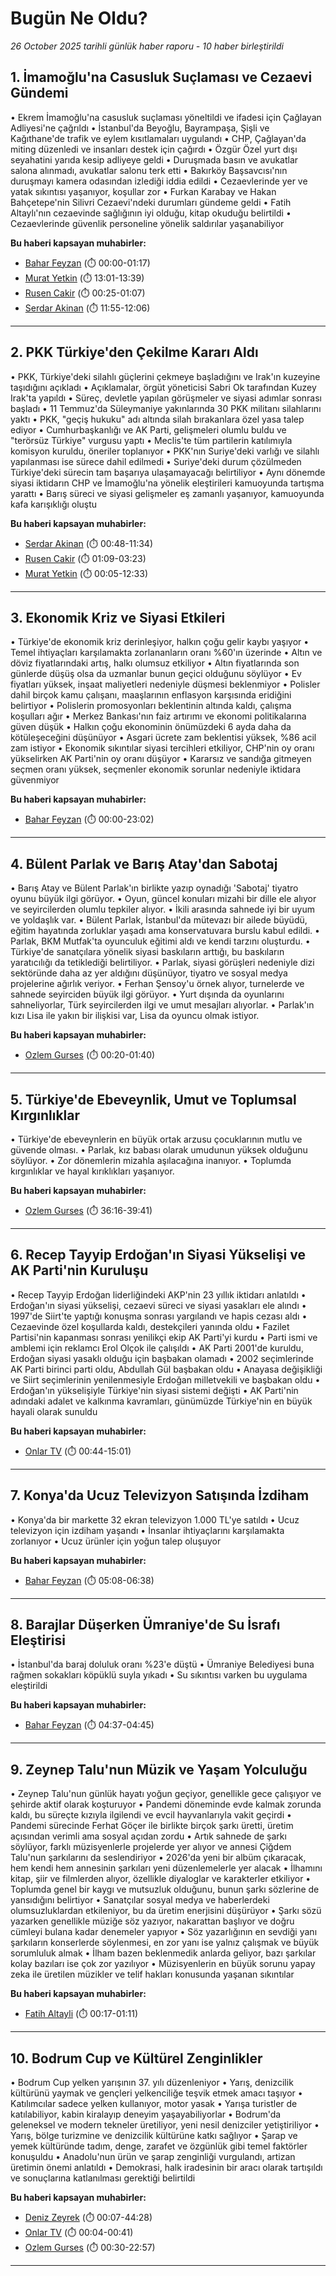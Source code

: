 # Bugün Ne Oldu?

*26 October 2025 tarihli günlük haber raporu - 10 haber birleştirildi*

## 1. İmamoğlu'na Casusluk Suçlaması ve Cezaevi Gündemi

• Ekrem İmamoğlu'na casusluk suçlaması yöneltildi ve ifadesi için Çağlayan Adliyesi'ne çağrıldı
• İstanbul'da Beyoğlu, Bayrampaşa, Şişli ve Kağıthane'de trafik ve eylem kısıtlamaları uygulandı
• CHP, Çağlayan'da miting düzenledi ve insanları destek için çağırdı
• Özgür Özel yurt dışı seyahatini yarıda kesip adliyeye geldi
• Duruşmada basın ve avukatlar salona alınmadı, avukatlar salonu terk etti
• Bakırköy Başsavcısı'nın duruşmayı kamera odasından izlediği iddia edildi
• Cezaevlerinde yer ve yatak sıkıntısı yaşanıyor, koşullar zor
• Furkan Karabay ve Hakan Bahçetepe'nin Silivri Cezaevi'ndeki durumları gündeme geldi
• Fatih Altaylı'nın cezaevinde sağlığının iyi olduğu, kitap okuduğu belirtildi
• Cezaevlerinde güvenlik personeline yönelik saldırılar yaşanabiliyor

**Bu haberi kapsayan muhabirler:**

- [Bahar Feyzan](https://www.youtube.com/watch?v=0i4ZuflJaMg) (⏱️ 00:00-01:17)
- [Murat Yetkin](https://www.youtube.com/watch?v=c6bxgToDgFU&t=781s) (⏱️ 13:01-13:39)
- [Rusen Cakir](https://www.youtube.com/watch?v=zeuGnJKm8_Y&t=25s) (⏱️ 00:25-01:07)
- [Serdar Akinan](https://www.youtube.com/watch?v=r8NFh-jwExM&t=715s) (⏱️ 11:55-12:06)

---

## 2. PKK Türkiye'den Çekilme Kararı Aldı

• PKK, Türkiye'deki silahlı güçlerini çekmeye başladığını ve Irak'ın kuzeyine taşıdığını açıkladı
• Açıklamalar, örgüt yöneticisi Sabri Ok tarafından Kuzey Irak'ta yapıldı
• Süreç, devletle yapılan görüşmeler ve siyasi adımlar sonrası başladı
• 11 Temmuz'da Süleymaniye yakınlarında 30 PKK militanı silahlarını yaktı
• PKK, "geçiş hukuku" adı altında silah bırakanlara özel yasa talep ediyor
• Cumhurbaşkanlığı ve AK Parti, gelişmeleri olumlu buldu ve "terörsüz Türkiye" vurgusu yaptı
• Meclis'te tüm partilerin katılımıyla komisyon kuruldu, öneriler toplanıyor
• PKK'nın Suriye'deki varlığı ve silahlı yapılanması ise sürece dahil edilmedi
• Suriye'deki durum çözülmeden Türkiye'deki sürecin tam başarıya ulaşamayacağı belirtiliyor
• Aynı dönemde siyasi iktidarın CHP ve İmamoğlu'na yönelik eleştirileri kamuoyunda tartışma yarattı
• Barış süreci ve siyasi gelişmeler eş zamanlı yaşanıyor, kamuoyunda kafa karışıklığı oluştu

**Bu haberi kapsayan muhabirler:**

- [Serdar Akinan](https://www.youtube.com/watch?v=r8NFh-jwExM&t=48s) (⏱️ 00:48-11:34)
- [Rusen Cakir](https://www.youtube.com/watch?v=zeuGnJKm8_Y&t=69s) (⏱️ 01:09-03:23)
- [Murat Yetkin](https://www.youtube.com/watch?v=c6bxgToDgFU&t=5s) (⏱️ 00:05-12:33)

---

## 3. Ekonomik Kriz ve Siyasi Etkileri

• Türkiye'de ekonomik kriz derinleşiyor, halkın çoğu gelir kaybı yaşıyor
• Temel ihtiyaçları karşılamakta zorlananların oranı %60'ın üzerinde
• Altın ve döviz fiyatlarındaki artış, halkı olumsuz etkiliyor
• Altın fiyatlarında son günlerde düşüş olsa da uzmanlar bunun geçici olduğunu söylüyor
• Ev fiyatları yüksek, inşaat maliyetleri nedeniyle düşmesi beklenmiyor
• Polisler dahil birçok kamu çalışanı, maaşlarının enflasyon karşısında eridiğini belirtiyor
• Polislerin promosyonları beklentinin altında kaldı, çalışma koşulları ağır
• Merkez Bankası'nın faiz artırımı ve ekonomi politikalarına güven düşük
• Halkın çoğu ekonominin önümüzdeki 6 ayda daha da kötüleşeceğini düşünüyor
• Asgari ücrete zam beklentisi yüksek, %86 acil zam istiyor
• Ekonomik sıkıntılar siyasi tercihleri etkiliyor, CHP'nin oy oranı yükselirken AK Parti'nin oy oranı düşüyor
• Kararsız ve sandığa gitmeyen seçmen oranı yüksek, seçmenler ekonomik sorunlar nedeniyle iktidara güvenmiyor

**Bu haberi kapsayan muhabirler:**

- [Bahar Feyzan](https://www.youtube.com/watch?v=W6WUEcWhKAw) (⏱️ 00:00-23:02)

---

## 4. Bülent Parlak ve Barış Atay'dan Sabotaj

• Barış Atay ve Bülent Parlak'ın birlikte yazıp oynadığı 'Sabotaj' tiyatro oyunu büyük ilgi görüyor.
• Oyun, güncel konuları mizahi bir dille ele alıyor ve seyircilerden olumlu tepkiler alıyor.
• İkili arasında sahnede iyi bir uyum ve yoldaşlık var.
• Bülent Parlak, İstanbul'da mütevazı bir ailede büyüdü, eğitim hayatında zorluklar yaşadı ama konservatuvara burslu kabul edildi.
• Parlak, BKM Mutfak'ta oyunculuk eğitimi aldı ve kendi tarzını oluşturdu.
• Türkiye'de sanatçılara yönelik siyasi baskıların arttığı, bu baskıların yaratıcılığı da tetiklediği belirtiliyor.
• Parlak, siyasi görüşleri nedeniyle dizi sektöründe daha az yer aldığını düşünüyor, tiyatro ve sosyal medya projelerine ağırlık veriyor.
• Ferhan Şensoy'u örnek alıyor, turnelerde ve sahnede seyirciden büyük ilgi görüyor.
• Yurt dışında da oyunlarını sahneliyorlar, Türk seyircilerden ilgi ve umut mesajları alıyorlar.
• Parlak'ın kızı Lisa ile yakın bir ilişkisi var, Lisa da oyuncu olmak istiyor.

**Bu haberi kapsayan muhabirler:**

- [Ozlem Gurses](https://www.youtube.com/watch?v=oo2ne0DTxTg&t=20s) (⏱️ 00:20-01:40)

---

## 5. Türkiye'de Ebeveynlik, Umut ve Toplumsal Kırgınlıklar

• Türkiye'de ebeveynlerin en büyük ortak arzusu çocuklarının mutlu ve güvende olması.
• Parlak, kız babası olarak umudunun yüksek olduğunu söylüyor.
• Zor dönemlerin mizahla aşılacağına inanıyor.
• Toplumda kırgınlıklar ve hayal kırıklıkları yaşanıyor.

**Bu haberi kapsayan muhabirler:**

- [Ozlem Gurses](https://www.youtube.com/watch?v=oo2ne0DTxTg&t=2176s) (⏱️ 36:16-39:41)

---

## 6. Recep Tayyip Erdoğan'ın Siyasi Yükselişi ve AK Parti'nin Kuruluşu

• Recep Tayyip Erdoğan liderliğindeki AKP'nin 23 yıllık iktidarı anlatıldı
• Erdoğan'ın siyasi yükselişi, cezaevi süreci ve siyasi yasakları ele alındı
• 1997'de Siirt'te yaptığı konuşma sonrası yargılandı ve hapis cezası aldı
• Cezaevinde özel koşullarda kaldı, destekçileri yanında oldu
• Fazilet Partisi'nin kapanması sonrası yenilikçi ekip AK Parti'yi kurdu
• Parti ismi ve amblemi için reklamcı Erol Olçok ile çalışıldı
• AK Parti 2001'de kuruldu, Erdoğan siyasi yasaklı olduğu için başbakan olamadı
• 2002 seçimlerinde AK Parti birinci parti oldu, Abdullah Gül başbakan oldu
• Anayasa değişikliği ve Siirt seçimlerinin yenilenmesiyle Erdoğan milletvekili ve başbakan oldu
• Erdoğan'ın yükselişiyle Türkiye'nin siyasi sistemi değişti
• AK Parti'nin adındaki adalet ve kalkınma kavramları, günümüzde Türkiye'nin en büyük hayali olarak sunuldu

**Bu haberi kapsayan muhabirler:**

- [Onlar TV](https://www.youtube.com/watch?v=LLZn3diCW5g&t=44s) (⏱️ 00:44-15:01)

---

## 7. Konya'da Ucuz Televizyon Satışında İzdiham

• Konya'da bir markette 32 ekran televizyon 1.000 TL'ye satıldı
• Ucuz televizyon için izdiham yaşandı
• İnsanlar ihtiyaçlarını karşılamakta zorlanıyor
• Ucuz ürünler için yoğun talep oluşuyor

**Bu haberi kapsayan muhabirler:**

- [Bahar Feyzan](https://www.youtube.com/watch?v=sx3AkRymuHY&t=308s) (⏱️ 05:08-06:38)

---

## 8. Barajlar Düşerken Ümraniye'de Su İsrafı Eleştirisi

• İstanbul'da baraj doluluk oranı %23'e düştü
• Ümraniye Belediyesi buna rağmen sokakları köpüklü suyla yıkadı
• Su sıkıntısı varken bu uygulama eleştirildi

**Bu haberi kapsayan muhabirler:**

- [Bahar Feyzan](https://www.youtube.com/watch?v=sx3AkRymuHY&t=277s) (⏱️ 04:37-04:45)

---

## 9. Zeynep Talu'nun Müzik ve Yaşam Yolculuğu

• Zeynep Talu'nun günlük hayatı yoğun geçiyor, genellikle gece çalışıyor ve şehirde aktif olarak koşturuyor
• Pandemi döneminde evde kalmak zorunda kaldı, bu süreçte kızıyla ilgilendi ve evcil hayvanlarıyla vakit geçirdi
• Pandemi sürecinde Ferhat Göçer ile birlikte birçok şarkı üretti, üretim açısından verimli ama sosyal açıdan zordu
• Artık sahnede de şarkı söylüyor, farklı müzisyenlerle projelerde yer alıyor ve annesi Çiğdem Talu'nun şarkılarını da seslendiriyor
• 2026'da yeni bir albüm çıkaracak, hem kendi hem annesinin şarkıları yeni düzenlemelerle yer alacak
• İlhamını kitap, şiir ve filmlerden alıyor, özellikle diyaloglar ve karakterler etkiliyor
• Toplumda genel bir kaygı ve mutsuzluk olduğunu, bunun şarkı sözlerine de yansıdığını belirtiyor
• Sanatçılar sosyal medya ve haberlerdeki olumsuzluklardan etkileniyor, bu da üretim enerjisini düşürüyor
• Şarkı sözü yazarken genellikle müziğe söz yazıyor, nakarattan başlıyor ve doğru cümleyi bulana kadar denemeler yapıyor
• Söz yazarlığının en sevdiği yanı şarkıların konserlerde söylenmesi, en zor yanı ise yalnız çalışmak ve büyük sorumluluk almak
• İlham bazen beklenmedik anlarda geliyor, bazı şarkılar kolay bazıları ise çok zor yazılıyor
• Müzisyenlerin en büyük sorunu yapay zeka ile üretilen müzikler ve telif hakları konusunda yaşanan sıkıntılar

**Bu haberi kapsayan muhabirler:**

- [Fatih Altayli](https://www.youtube.com/watch?v=LAr8zMIhI5o&t=17s) (⏱️ 00:17-01:11)

---

## 10. Bodrum Cup ve Kültürel Zenginlikler

• Bodrum Cup yelken yarışının 37. yılı düzenleniyor
• Yarış, denizcilik kültürünü yaymak ve gençleri yelkenciliğe teşvik etmek amacı taşıyor
• Katılımcılar sadece yelken kullanıyor, motor yasak
• Yarışa turistler de katılabiliyor, kabin kiralayıp deneyim yaşayabiliyorlar
• Bodrum'da geleneksel ve modern tekneler üretiliyor, yeni nesil denizciler yetiştiriliyor
• Yarış, bölge turizmine ve denizcilik kültürüne katkı sağlıyor
• Şarap ve yemek kültüründe tadım, denge, zarafet ve özgünlük gibi temel faktörler konuşuldu
• Anadolu'nun ürün ve şarap zenginliği vurgulandı, artizan üretimin önemi anlatıldı
• Demokrasi, halk iradesinin bir aracı olarak tartışıldı ve sonuçlarına katlanılması gerektiği belirtildi

**Bu haberi kapsayan muhabirler:**

- [Deniz Zeyrek](https://www.youtube.com/watch?v=yf_qi5arLQE&t=7s) (⏱️ 00:07-44:28)
- [Onlar TV](https://www.youtube.com/watch?v=LLZn3diCW5g&t=4s) (⏱️ 00:04-00:41)
- [Ozlem Gurses](https://www.youtube.com/watch?v=olrnCfeoITc&t=30s) (⏱️ 00:30-22:57)

---

